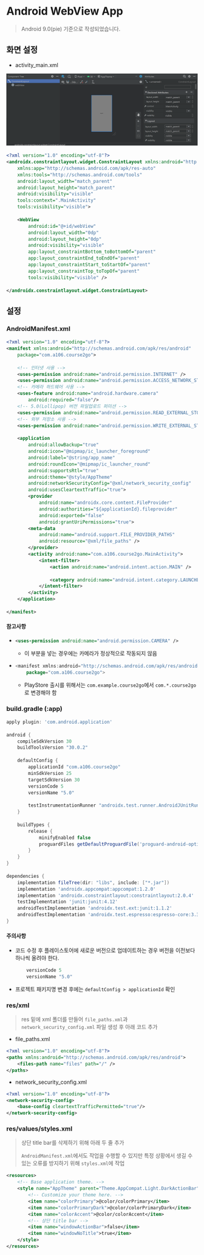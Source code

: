 # Android WebView App

> Android 9.0(pie) 기준으로 작성되었습니다.



## 화면 설정

* activity_main.xml

![image-20210819232152441](md-images/image-20210819232152441.png)

```xml
<?xml version="1.0" encoding="utf-8"?>
<androidx.constraintlayout.widget.ConstraintLayout xmlns:android="http://schemas.android.com/apk/res/android"
    xmlns:app="http://schemas.android.com/apk/res-auto"
    xmlns:tools="http://schemas.android.com/tools"
    android:layout_width="match_parent"
    android:layout_height="match_parent"
    android:visibility="visible"
    tools:context=".MainActivity"
    tools:visibility="visible">

    <WebView
        android:id="@+id/webView"
        android:layout_width="0dp"
        android:layout_height="0dp"
        android:visibility="visible"
        app:layout_constraintBottom_toBottomOf="parent"
        app:layout_constraintEnd_toEndOf="parent"
        app:layout_constraintStart_toStartOf="parent"
        app:layout_constraintTop_toTopOf="parent"
        tools:visibility="visible" />

</androidx.constraintlayout.widget.ConstraintLayout>
```



## 설정

### AndroidManifest.xml

```xml
<?xml version="1.0" encoding="utf-8"?>
<manifest xmlns:android="http://schemas.android.com/apk/res/android"
    package="com.a106.course2go">

    <!-- 인터넷 사용 -->
    <uses-permission android:name="android.permission.INTERNET" />
    <uses-permission android:name="android.permission.ACCESS_NETWORK_STATE" />
	<!-- 카메라 하드웨어 사용 -->
    <uses-feature android:name="android.hardware.camera"
        android:required="false"/>
    <!-- 5.0(Lollipop) 버전 파일업로드 퍼미션 -->
    <uses-permission android:name="android.permission.READ_EXTERNAL_STORAGE" android:maxSdkVersion="18"/>
    <!-- 외부 저장소 사용 -->
    <uses-permission android:name="android.permission.WRITE_EXTERNAL_STORAGE" />

    <application
        android:allowBackup="true"
        android:icon="@mipmap/ic_launcher_foreground"
        android:label="@string/app_name"
        android:roundIcon="@mipmap/ic_launcher_round"
        android:supportsRtl="true"
        android:theme="@style/AppTheme"
        android:networkSecurityConfig="@xml/network_security_config"
        android:usesCleartextTraffic="true">
        <provider
            android:name="androidx.core.content.FileProvider"
            android:authorities="${applicationId}.fileprovider"
            android:exported="false"
            android:grantUriPermissions="true">
        <meta-data
            android:name="android.support.FILE_PROVIDER_PATHS"
            android:resource="@xml/file_paths" />
        </provider>
        <activity android:name="com.a106.course2go.MainActivity">
            <intent-filter>
                <action android:name="android.intent.action.MAIN" />

                <category android:name="android.intent.category.LAUNCHER" />
            </intent-filter>
        </activity>
    </application>

</manifest>
```



#### 참고사항

* ```xml
  <uses-permission android:name="android.permission.CAMERA" />
  ```

  * 이 부분을 넣는 경우에는 카메라가 정상적으로 작동되지 않음

* ```groovy
  <manifest xmlns:android="http://schemas.android.com/apk/res/android"
      package="com.a106.course2go">
  ```

  * PlayStore 출시를 위해서는 `com.example.course2go`에서 `com.*.course2go`로 변경해야 함



### build.gradle (:app)

```groovy
apply plugin: 'com.android.application'

android {
    compileSdkVersion 30
    buildToolsVersion "30.0.2"

    defaultConfig {
        applicationId "com.a106.course2go"
        minSdkVersion 25
        targetSdkVersion 30
        versionCode 5
        versionName "5.0"

        testInstrumentationRunner "androidx.test.runner.AndroidJUnitRunner"
    }

    buildTypes {
        release {
            minifyEnabled false
            proguardFiles getDefaultProguardFile('proguard-android-optimize.txt'), 'proguard-rules.pro'
        }
    }
}

dependencies {
    implementation fileTree(dir: "libs", include: ["*.jar"])
    implementation 'androidx.appcompat:appcompat:1.2.0'
    implementation 'androidx.constraintlayout:constraintlayout:2.0.4'
    testImplementation 'junit:junit:4.12'
    androidTestImplementation 'androidx.test.ext:junit:1.1.2'
    androidTestImplementation 'androidx.test.espresso:espresso-core:3.3.0'
}
```



#### 주의사항

* 코드 수정 후 플레이스토어에 새로운 버전으로 업데이트하는 경우 버전을 이전보다 하나씩 올려야 한다.

  ```groovy
      versionCode 5
      versionName "5.0"
  ```

* 프로젝트 패키지명 변경 후에는 `defaultConfig > applicationId` 확인



### res/xml

> res 밑에 xml 폴더를 만들어 `file_paths.xml`과 `network_security_config.xml` 파일 생성 후 아래 코드 추가

* file_paths.xml

```xml
<?xml version="1.0" encoding="utf-8"?>
<paths xmlns:android="http://schemas.android.com/apk/res/android">
    <files-path name="files" path="/" />
</paths>
```



* network_security_config.xml

```xml
<?xml version="1.0" encoding="utf-8"?>
<network-security-config>
    <base-config cleartextTrafficPermitted="true"/>
</network-security-config>
```



### res/values/styles.xml

> 상단 title bar를 삭제하기 위해 아래 두 줄 추가
>
> `AndroidManifest.xml`에서도 작업을 수행할 수 있지만 특정 상황에서 생길 수 있는 오류를 방지하기 위해 `styles.xml`에 작업

```xml
<resources>
    <!-- Base application theme. -->
    <style name="AppTheme" parent="Theme.AppCompat.Light.DarkActionBar">
        <!-- Customize your theme here. -->
        <item name="colorPrimary">@color/colorPrimary</item>
        <item name="colorPrimaryDark">@color/colorPrimaryDark</item>
        <item name="colorAccent">@color/colorAccent</item>
        <!-- 상단 title bar -->
        <item name="windowActionBar">false</item>
        <item name="windowNoTitle">true</item>
    </style>
</resources>
```
